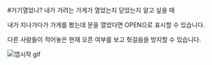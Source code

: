 #거기열었나?
내가 가려는 가게가 열었는지 닫았는지 알고 싶을 때

내가 지나가다가 가게를 봤는데 문을 열었다면 OPEN으로 표시할 수 있습니다.

다른 사람들이 적어놓은 현재 오픈 여부를 보고 헛걸음을 방지할 수 있습니다.

![앱시작 gif](https://user-images.githubusercontent.com/46566478/91070227-706b6200-e671-11ea-9d2f-6afe16825ebd.gif)
